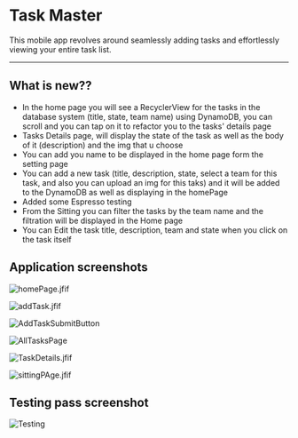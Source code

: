 # Task Master

This mobile app revolves around seamlessly adding tasks and effortlessly viewing your entire task list.

---

## What is new??

- In the home page you will see a RecyclerView for the tasks in the database system (title, state, team name) using DynamoDB, you can scroll and you can tap on it to refactor you to the tasks' details page
- Tasks Details page, will display the state of the task as well as the body of it (description) and the img that u choose 
- You can add you name to be displayed in the home page form the setting page 
- You can add a new task (title, description, state, select a team for this task, and also you can upload an img for this taks) and it will be added to the DynamoDB as well as displaying in the homePage
- Added some Espresso testing 
- From the Sitting you can filter the tasks by the team name and the filtration will be displayed in the Home page 
- You can Edit the task title, description, team and state when you click on the task itself 


## Application screenshots

![homePage.jfif](screenshots%2FhomePage.jfif)

![addTask.jfif](screenshots%2FaddTask.jfif)

![AddTaskSubmitButton](/screenshots/addTaskSubmittion.jfif)

![AllTasksPage](/screenshots/allTasksPage.jpeg)

![TaskDetails.jfif](screenshots%2FTaskDetails.jfif)

![sittingPAge.jfif](screenshots%2FsittingPAge.jfif)

## Testing pass screenshot

![Testing](/screenshots/testPass.png)